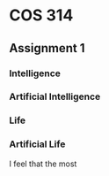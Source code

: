 # COS 314

## Assignment 1

### Intelligence

### Artificial Intelligence

### Life

### Artificial Life

I feel that the most
